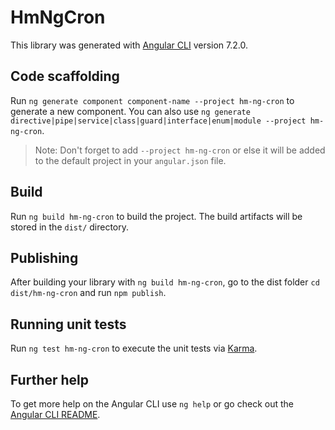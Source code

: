 # HmNgCron

This library was generated with [Angular CLI](https://github.com/angular/angular-cli) version 7.2.0.

## Code scaffolding

Run `ng generate component component-name --project hm-ng-cron` to generate a new component. You can also use `ng generate directive|pipe|service|class|guard|interface|enum|module --project hm-ng-cron`.
> Note: Don't forget to add `--project hm-ng-cron` or else it will be added to the default project in your `angular.json` file. 

## Build

Run `ng build hm-ng-cron` to build the project. The build artifacts will be stored in the `dist/` directory.

## Publishing

After building your library with `ng build hm-ng-cron`, go to the dist folder `cd dist/hm-ng-cron` and run `npm publish`.

## Running unit tests

Run `ng test hm-ng-cron` to execute the unit tests via [Karma](https://karma-runner.github.io).

## Further help

To get more help on the Angular CLI use `ng help` or go check out the [Angular CLI README](https://github.com/angular/angular-cli/blob/master/README.md).
